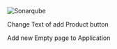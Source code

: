![Sonarqube](https://sonarqube.loves.cloud/api/project_badges/quality_gate?project=RILW)

Change Text of add Product button

Add new Empty page to Application
